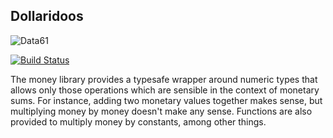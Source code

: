 Dollaridoos
-----

![Data61](http://i.imgur.com/uZnp9ke.png)

[![Build Status](https://travis-ci.org/qfpl/dollaridoos.svg?branch=master)](https://travis-ci.org/qfpl/dollaridoos)

The money library provides a typesafe wrapper around numeric types
that allows only those operations which are sensible in the context of
monetary sums.
For instance, adding two monetary values together makes sense, but
multiplying money by money doesn't make any sense.
Functions are also provided to multiply money by constants, among
other things.

